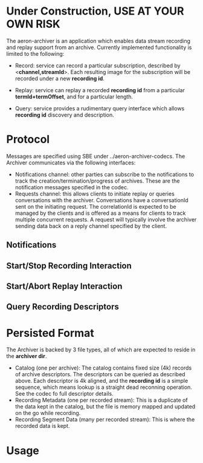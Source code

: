Under Construction, USE AT YOUR OWN RISK
===

The aeron-archiver is an application which enables data stream recording and replay support from an archive. 
Currently implemented functionality is limited to the following:
- Record: service can record a particular subscription, described
by <__channel,streamId__>. Each resulting image for the subscription
will be recorded under a new __recording id__.

- Replay: service can replay a recorded __recording id__ from
a particular __termId+termOffset__, and for a particular length.

- Query: service provides a rudimentary query interface which
allows __recording id__ discovery and description.

Protocol
=====
Messages are specified using SBE under ../aeron-archiver-codecs. The
Archiver communicates via the following interfaces:
 - Notifications channel: other parties can subscribe to the notifications
 to track the creation/termination/progress of archives. These are the
 notification messages specified in the codec.
 - Requests channel: this allows clients to initiate replay or queries
 conversations with the archiver. Conversations have a conversationId sent
 on the initiating request. The correlationId is expected to be managed by
 the clients and is offered as a means for clients to track multiple
 concurrent requests. A request will typically involve the
 archiver sending data back on a reply channel specified by the client.

Notifications
----

Start/Stop Recording Interaction 
----

Start/Abort Replay Interaction 
----

Query Recording Descriptors
----

Persisted Format
=====
The Archiver is backed by 3 file types, all of which are expected to reside in the __archiver dir__.

 -  Catalog (one per archive): The catalog contains fixed size (4k) records of archive descriptors. The 
 descriptors can be queried as described above. Each descriptor is 4k aligned, and the __recording id__
 is a simple sequence, which means lookup is a straight dead reconning operation. See the codec
 fo full descriptor details.
 - Recording Metadata (one per recorded stream): This is a duplicate of the data kept in the catalog, but the file
 is memory mapped and updated on the go while recording.
 - Recording Segment Data (many per recorded stream): This is where the recorded data is kept.
 
 Usage
 ===
 
 